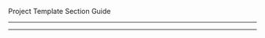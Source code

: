 Project Template Section Guide 

********************************

<!-- Heading -->

<!-- Upper Text -->

<!-- Form Section -->

<!-- Personal Info -->

<!-- General Anime Questions -->

<!-- Specific Anime Questions -->

<!-- Ending Sections -->

********************************
